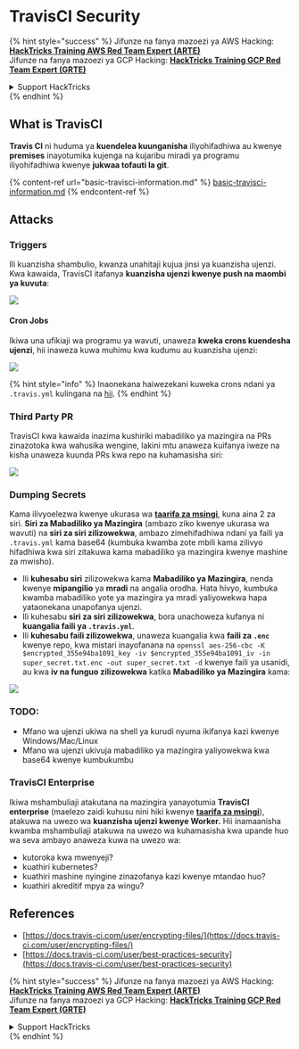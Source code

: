 # TravisCI Security

{% hint style="success" %}
Jifunze na fanya mazoezi ya AWS Hacking:<img src="../../.gitbook/assets/image (1) (1) (1) (1).png" alt="" data-size="line">[**HackTricks Training AWS Red Team Expert (ARTE)**](https://training.hacktricks.xyz/courses/arte)<img src="../../.gitbook/assets/image (1) (1) (1) (1).png" alt="" data-size="line">\
Jifunze na fanya mazoezi ya GCP Hacking: <img src="../../.gitbook/assets/image (2) (1).png" alt="" data-size="line">[**HackTricks Training GCP Red Team Expert (GRTE)**<img src="../../.gitbook/assets/image (2) (1).png" alt="" data-size="line">](https://training.hacktricks.xyz/courses/grte)

<details>

<summary>Support HackTricks</summary>

* Angalia [**mpango wa usajili**](https://github.com/sponsors/carlospolop)!
* **Jiunge na** 💬 [**kikundi cha Discord**](https://discord.gg/hRep4RUj7f) au [**kikundi cha telegram**](https://t.me/peass) au **tufuatilie** kwenye **Twitter** 🐦 [**@hacktricks\_live**](https://twitter.com/hacktricks_live)**.**
* **Shiriki mbinu za hacking kwa kuwasilisha PRs kwa** [**HackTricks**](https://github.com/carlospolop/hacktricks) na [**HackTricks Cloud**](https://github.com/carlospolop/hacktricks-cloud) github repos.

</details>
{% endhint %}

## What is TravisCI

**Travis CI** ni huduma ya **kuendelea kuunganisha** iliyohifadhiwa au kwenye **premises** inayotumika kujenga na kujaribu miradi ya programu iliyohifadhiwa kwenye **jukwaa tofauti la git**.

{% content-ref url="basic-travisci-information.md" %}
[basic-travisci-information.md](basic-travisci-information.md)
{% endcontent-ref %}

## Attacks

### Triggers

Ili kuanzisha shambulio, kwanza unahitaji kujua jinsi ya kuanzisha ujenzi. Kwa kawaida, TravisCI itafanya **kuanzisha ujenzi kwenye push na maombi ya kuvuta**:

![](<../../.gitbook/assets/image (145).png>)

#### Cron Jobs

Ikiwa una ufikiaji wa programu ya wavuti, unaweza **kweka crons kuendesha ujenzi**, hii inaweza kuwa muhimu kwa kudumu au kuanzisha ujenzi:

![](<../../.gitbook/assets/image (243).png>)

{% hint style="info" %}
Inaonekana haiwezekani kuweka crons ndani ya `.travis.yml` kulingana na [hii](https://github.com/travis-ci/travis-ci/issues/9162).
{% endhint %}

### Third Party PR

TravisCI kwa kawaida inazima kushiriki mabadiliko ya mazingira na PRs zinazotoka kwa wahusika wengine, lakini mtu anaweza kuifanya iweze na kisha unaweza kuunda PRs kwa repo na kuhamasisha siri:

![](<../../.gitbook/assets/image (208).png>)

### Dumping Secrets

Kama ilivyoelezwa kwenye ukurasa wa [**taarifa za msingi**](basic-travisci-information.md), kuna aina 2 za siri. **Siri za Mabadiliko ya Mazingira** (ambazo ziko kwenye ukurasa wa wavuti) na **siri za siri zilizowekwa**, ambazo zimehifadhiwa ndani ya faili ya `.travis.yml` kama base64 (kumbuka kwamba zote mbili kama zilivyo hifadhiwa kwa siri zitakuwa kama mabadiliko ya mazingira kwenye mashine za mwisho).

* Ili **kuhesabu siri** zilizowekwa kama **Mabadiliko ya Mazingira**, nenda kwenye **mipangilio** ya **mradi** na angalia orodha. Hata hivyo, kumbuka kwamba mabadiliko yote ya mazingira ya mradi yaliyowekwa hapa yataonekana unapofanya ujenzi.
* Ili kuhesabu **siri za siri zilizowekwa**, bora unachoweza kufanya ni **kuangalia faili ya `.travis.yml`**.
* Ili **kuhesabu faili zilizowekwa**, unaweza kuangalia kwa **faili za `.enc`** kwenye repo, kwa mistari inayofanana na `openssl aes-256-cbc -K $encrypted_355e94ba1091_key -iv $encrypted_355e94ba1091_iv -in super_secret.txt.enc -out super_secret.txt -d` kwenye faili ya usanidi, au kwa **iv na funguo zilizowekwa** katika **Mabadiliko ya Mazingira** kama:

![](<../../.gitbook/assets/image (81).png>)

### TODO:

* Mfano wa ujenzi ukiwa na shell ya kurudi nyuma ikifanya kazi kwenye Windows/Mac/Linux
* Mfano wa ujenzi ukivuja mabadiliko ya mazingira yaliyowekwa kwa base64 kwenye kumbukumbu

### TravisCI Enterprise

Ikiwa mshambuliaji atakutana na mazingira yanayotumia **TravisCI enterprise** (maelezo zaidi kuhusu nini hiki kwenye [**taarifa za msingi**](basic-travisci-information.md#travisci-enterprise)), atakuwa na uwezo wa **kuanzisha ujenzi kwenye Worker.** Hii inamaanisha kwamba mshambuliaji atakuwa na uwezo wa kuhamasisha kwa upande huo wa seva ambayo anaweza kuwa na uwezo wa:

* kutoroka kwa mwenyeji?
* kuathiri kubernetes?
* kuathiri mashine nyingine zinazofanya kazi kwenye mtandao huo?
* kuathiri akreditif mpya za wingu?

## References

* [https://docs.travis-ci.com/user/encrypting-files/](https://docs.travis-ci.com/user/encrypting-files/)
* [https://docs.travis-ci.com/user/best-practices-security](https://docs.travis-ci.com/user/best-practices-security)

{% hint style="success" %}
Jifunze na fanya mazoezi ya AWS Hacking:<img src="../../.gitbook/assets/image (1) (1) (1) (1).png" alt="" data-size="line">[**HackTricks Training AWS Red Team Expert (ARTE)**](https://training.hacktricks.xyz/courses/arte)<img src="../../.gitbook/assets/image (1) (1) (1) (1).png" alt="" data-size="line">\
Jifunze na fanya mazoezi ya GCP Hacking: <img src="../../.gitbook/assets/image (2) (1).png" alt="" data-size="line">[**HackTricks Training GCP Red Team Expert (GRTE)**<img src="../../.gitbook/assets/image (2) (1).png" alt="" data-size="line">](https://training.hacktricks.xyz/courses/grte)

<details>

<summary>Support HackTricks</summary>

* Angalia [**mpango wa usajili**](https://github.com/sponsors/carlospolop)!
* **Jiunge na** 💬 [**kikundi cha Discord**](https://discord.gg/hRep4RUj7f) au [**kikundi cha telegram**](https://t.me/peass) au **tufuatilie** kwenye **Twitter** 🐦 [**@hacktricks\_live**](https://twitter.com/hacktricks_live)**.**
* **Shiriki mbinu za hacking kwa kuwasilisha PRs kwa** [**HackTricks**](https://github.com/carlospolop/hacktricks) na [**HackTricks Cloud**](https://github.com/carlospolop/hacktricks-cloud) github repos.

</details>
{% endhint %}
